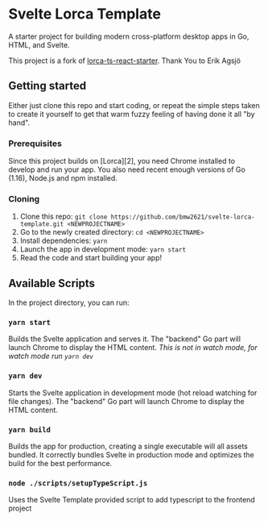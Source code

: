 # Svelte Lorca Template

A starter project for building modern cross-platform desktop apps in Go, HTML, and Svelte.

This project is a fork of [lorca-ts-react-starter](https://github.com/erkkah/lorca-ts-react-starter). Thank You to Erik Agsjö

## Getting started

Either just clone this repo and start coding, or repeat the simple steps taken to create it yourself to get that warm fuzzy feeling of having done it all "by hand".

### Prerequisites

Since this project builds on [Lorca][2], you need Chrome installed to develop and run your app. You also need recent enough versions of Go (1.16), Node.js and npm installed.

### Cloning

1. Clone this repo: `git clone https://github.com/bmw2621/svelte-lorca-template.git <NEWPROJECTNAME>`
1. Go to the newly created directory: `cd <NEWPROJECTNAME>`
1. Install dependencies: `yarn`
1. Launch the app in development mode: `yarn start`
1. Read the code and start building your app!

## Available Scripts

In the project directory, you can run:

### `yarn start`

Builds the Svelte application and serves it. The "backend" Go part will launch Chrome to display the HTML content. _This is not in watch mode, for watch mode run `yarn dev`_

### `yarn dev`

Starts the Svelte application in development mode (hot reload watching for file changes). The "backend" Go part will launch Chrome to display the HTML content.

### `yarn build`

Builds the app for production, creating a single executable will all assets bundled. It correctly bundles Svelte in production mode and optimizes the build for the best performance.

### `node ./scripts/setupTypeScript.js`

Uses the Svelte Template provided script to add typescript to the frontend project
